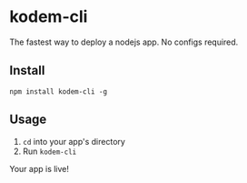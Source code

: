 # kodem-cli
The fastest way to deploy a nodejs app. No configs required.

## Install

`npm install kodem-cli -g`


## Usage

1. `cd` into your app's directory
2. Run `kodem-cli` 

Your app is live! 


